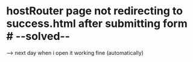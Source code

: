 # hostRouter page not redirecting to success.html after submitting form # --solved--
--> next day when i open it working fine (automatically)